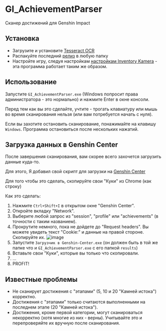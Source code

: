 # GI_AchievementParser
Сканер достижений для Genshin Impact

## Установка
- Загрузите и установите [Tesseract OCR](https://digi.bib.uni-mannheim.de/tesseract/tesseract-ocr-w64-setup-5.3.3.20231005.exe)
- Распакуйте последний [релиз](https://github.com/mostm/GI_AchievementParser/releases/latest) в любую папку
- Настройте игру, следуя настройкам [настройкам Inventory Kamera](https://github.com/Andrewthe13th/Inventory_Kamera#setting-up-genshin-impact) - эта программа работает таким же образом.

## Использование
Запустите `GI_AchievementParser.exe` (Windows попросит права администратора - это нормально) и нажмите Enter в окне консоли.

Перед тем как вы это сделайте, учтите - трогать клавиатуру или мышь во время сканирования нельзя (или вам потребуется начать с нуля).

Если вы захотите остановить сканирование, понажимайте на клавишу `Windows`. Программа остановиться после нескольких нажатий.

## Загрузка данных в Genshin Center

После завершения сканирования, вам скорее всего захочется загрузить данные куда-то.

Для этого, Я добавил свой скрипт для загрузки на [Genshin Center](https://genshin-center.com/)

Для того чтобы это сделать, скопируйте свои "Куки" из Chrome (как строку)

Как это сделать:
1. Нажмите `Ctrl+Shift+I` в открытом окне "Genshin Center".
2. Откройте вкладку "Network".
3. Выберите любой запрос из "session", "profile" или "achievements" (в точности с таким названием).
4. Прокрутите немного, пока не дойдете до "Request headers". Вы можете увидеть текст "Cookie:" и данные на правой стороне. Скопируйте их.
![image](https://github.com/mostm/GI_AchievementParser/assets/23155159/1a2f815c-f401-480b-a66a-682ffcc5f519)
5. Запустите `Загрузчик в Genshin-Center.exe` (он должен быть в той же папке что и `GI_AchievementParser.exe` с его папкой `results`)
6. Вставьте свои "Куки", которые вы только что скопировали.
7. ...
8. PROFIT!

## Известные проблемы
- Не сканирует достижения с "этапами" (5, 10 и 20 "Камней истока") корректно.
- Достижения с "этапами" только считаются выполненными на последнем этапе (20 "Камней истока").
- Достижения, кроме первой категории, могут сканироваться некорректно (хотя многие из них - верны). Учитывайте это и перепроверяйте их вручную после сканирования.
